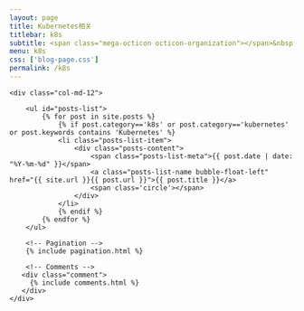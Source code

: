 ```yaml
---
layout: page
title: Kubernetes相关
titlebar: k8s
subtitle: <span class="mega-octicon octicon-organization"></span>&nbsp;&nbsp; K8S你用上了吗?
menu: k8s
css: ['blog-page.css']
permalink: /k8s
---
```


<div class="row">

    <div class="col-md-12">

        <ul id="posts-list">
            {% for post in site.posts %}
                {% if post.category=='k8s' or post.category=='kubernetes' or post.keywords contains 'Kubernetes' %}
                <li class="posts-list-item">
                    <div class="posts-content">
                        <span class="posts-list-meta">{{ post.date | date: "%Y-%m-%d" }}</span>
                        <a class="posts-list-name bubble-float-left" href="{{ site.url }}{{ post.url }}">{{ post.title }}</a>
                        <span class='circle'></span>
                    </div>
                </li>
                {% endif %}
            {% endfor %}
        </ul> 

        <!-- Pagination -->
        {% include pagination.html %}

        <!-- Comments -->
       <div class="comment">
         {% include comments.html %}
       </div>
    </div>

</div>
<script>
    $(document).ready(function(){

        // Enable bootstrap tooltip
        $("body").tooltip({ selector: '[data-toggle=tooltip]' });

    });
</script>